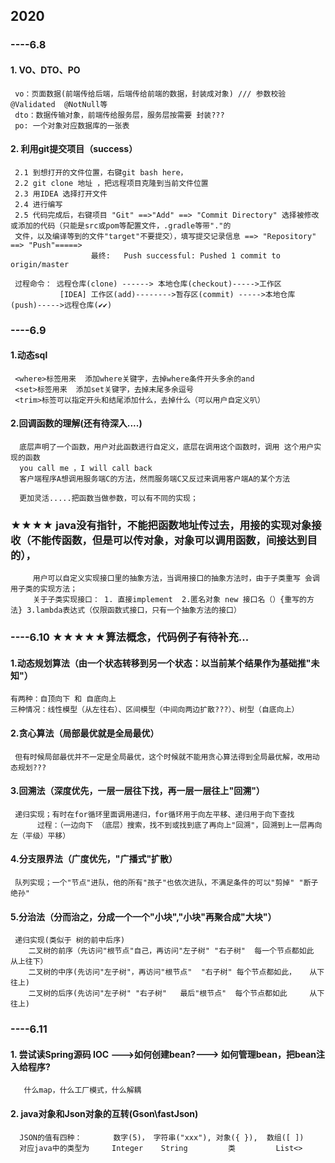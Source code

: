 ## 2020
### ----6.8
####  1. VO、DTO、PO
     vo：页面数据(前端传给后端，后端传给前端的数据，封装成对象) /// 参数校验@Validated  @NotNull等
     dto：数据传输对象，前端传给服务层，服务层按需要 封装???
     po: 一个对象对应数据库的一张表
     
####   2. 利用git提交项目（success）
     2.1 到想打开的文件位置，右键git bash here，
     2.2 git clone 地址 ，把远程项目克隆到当前文件位置
     2.3 用IDEA 选择打开文件
     2.4 进行编写
     2.5 代码完成后，右键项目 "Git" ==>"Add" ==> "Commit Directory" 选择被修改或添加的代码（只能是src或pom等配置文件，.gradle等带"."的
     文件，以及编译等到的文件"target"不要提交），填写提交记录信息 ==> "Repository" ==> "Push"=====>
                      最终:   Push successful: Pushed 1 commit to origin/master
                          
     过程命令： 远程仓库(clone) ------> 本地仓库(checkout)----->工作区
               [IDEA] 工作区(add)-------->暂存区(commit) ----->本地仓库(push)----->远程仓库(✔✔) 

### ----6.9
####  1.动态sql
     <where>标签用来  添加where关键字，去掉where条件开头多余的and
     <set>标签用来  添加set关键字，去掉末尾多余逗号
     <trim>标签可以指定开头和结尾添加什么，去掉什么（可以用户自定义叭）
     
     
####  2.回调函数的理解(还有待深入....)
      底层声明了一个函数，用户对此函数进行自定义，底层在调用这个函数时，调用 这个用户实现的函数
      you call me ，I will call back
      客户端程序A想调用服务端C的方法，然而服务端C又反过来调用客户端A的某个方法
           
      更加灵活.....把函数当做参数，可以有不同的实现；
### ★★★★ java没有指针，不能把函数地址传过去，用接的实现对象接收（不能传函数，但是可以传对象，对象可以调用函数，间接达到目的），
         用户可以自定义实现接口里的抽象方法，当调用接口的抽象方法时，由于子类重写 会调用子类的实现方法；
         关于子类实现接口： 1. 直接implement  2.匿名对象 new 接口名（）{重写的方法} 3.lambda表达式（仅限函数式接口，只有一个抽象方法的接口）


### ----6.10  ★★★★★算法概念，代码例子有待补充...
####  1.动态规划算法（由一个状态转移到另一个状态：以当前某个结果作为基础推"未知"）
    有两种：自顶向下 和 自底向上
    三种情况：线性模型（从左往右）、区间模型（中间向两边扩散???）、树型（自底向上）
####  2.贪心算法（局部最优就是全局最优）
     但有时候局部最优并不一定是全局最优，这个时候就不能用贪心算法得到全局最优解，改用动态规划???
####  3.回溯法（深度优先，一层一层往下找，再一层一层往上"回溯"）
     递归实现；有时在for循环里面调用递归，for循环用于向左平移、递归用于向下查找
          过程：（一边向下 （底层）搜索，找不到或找到底了再向上"回溯"，回溯到上一层再向左（平级）平移）
####  4.分支限界法（广度优先，"广播式"扩散）
     队列实现；一个"节点"进队，他的所有"孩子"也依次进队，不满足条件的可以"剪掉" "断子绝孙"
####  5.分治法（分而治之，分成一个一个"小块","小块"再聚合成"大块"）
     递归实现(类似于 树的前中后序)
        二叉树的前序（先访问"根节点"自己，再访问"左子树" "右子树"  每一个节点都如此 从上往下）
        二叉树的中序(先访问"左子树"，再访问"根节点"  "右子树" 每个节点都如此，   从下往上)
        二叉树的后序(先访问"左子树" "右子树"   最后"根节点"  每个节点都如此     从下往上)
        
        
        
### ----6.11 
#### 1. 尝试读Spring源码  IOC --->如何创建bean?---> 如何管理bean，把bean注入给程序?
       什么map，什么工厂模式，什么解耦
#### 2. java对象和Json对象的互转(Gson\fastJson)
      JSON的值有四种：       数字(5)， 字符串("xxx"), 对象({ }),  数组([ ])
      对应java中的类型为     Integer    String         类         List<>
